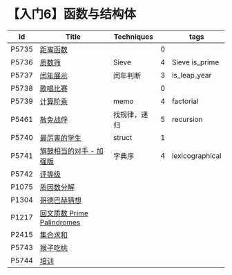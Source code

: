 # 【入门6】函数与结构体

| id    | Title                                                        | Techniques   |      | tags            |
| ----- | ------------------------------------------------------------ | ------------ | ---- | --------------- |
| P5735 | [距离函数](https://www.luogu.com.cn/problem/P5735)           |              | 0    |                 |
| P5736 | [质数筛](https://www.luogu.com.cn/problem/P5736)             | Sieve        | 4    | Sieve is_prime  |
| P5737 | [闰年展示](https://www.luogu.com.cn/problem/P5737)           | 闰年判断     | 3    | is_leap_year    |
| P5738 | [歌唱比赛](https://www.luogu.com.cn/problem/P5738)           |              | 0    |                 |
| P5739 | [计算阶乘](https://www.luogu.com.cn/problem/P5739)           | memo         | 4    | factorial       |
| P5461 | [赦免战俘](https://www.luogu.com.cn/problem/P5461)           | 找规律，递归 | 5    | recursion       |
| P5740 | [最厉害的学生](https://www.luogu.com.cn/problem/P5740)       | struct       | 1    |                 |
| P5741 | [旗鼓相当的对手 - 加强版](https://www.luogu.com.cn/problem/P5741) | 字典序       | 4    | lexicographical |
| P5742 | [评等级](https://www.luogu.com.cn/problem/P5742)             |              |      |                 |
| P1075 | [质因数分解](https://www.luogu.com.cn/problem/P1075)         |              |      |                 |
| P1304 | [哥德巴赫猜想](https://www.luogu.com.cn/problem/P1304)       |              |      |                 |
| P1217 | [回文质数 Prime Palindromes](https://www.luogu.com.cn/problem/P1217) |              |      |                 |
| P2415 | [集合求和](https://www.luogu.com.cn/problem/P2415)           |              |      |                 |
| P5743 | [猴子吃桃](https://www.luogu.com.cn/problem/P5743)           |              |      |                 |
| P5744 | [培训](https://www.luogu.com.cn/problem/P5744)               |              |      |                 |

